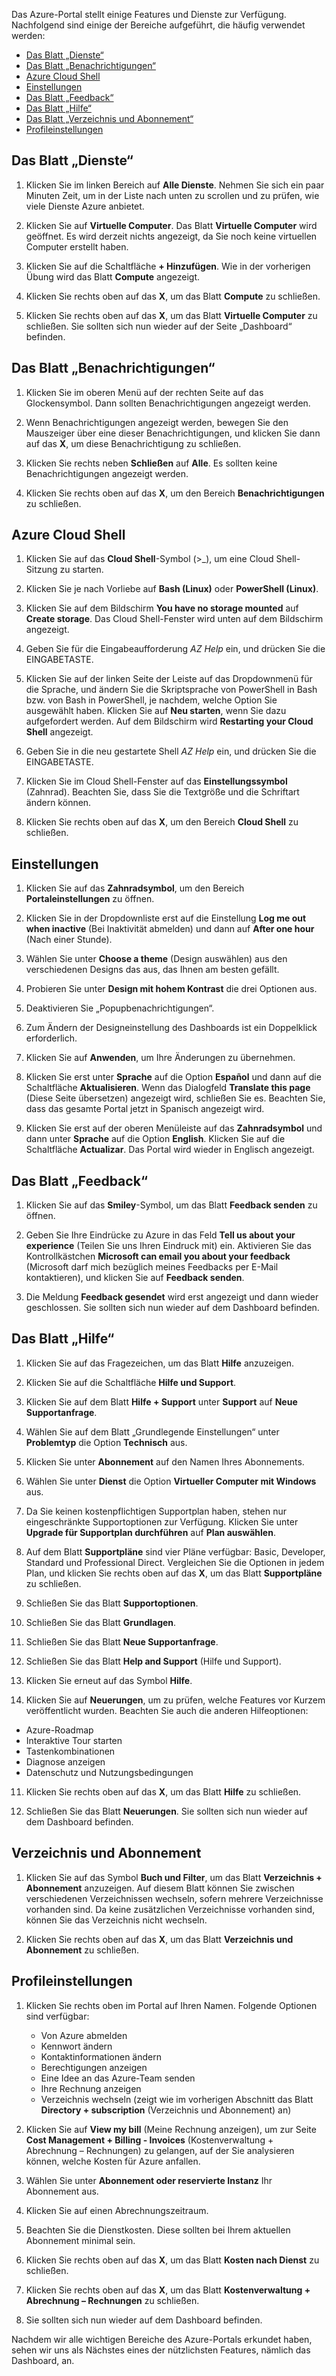 Das Azure-Portal stellt einige Features und Dienste zur Verfügung. Nachfolgend sind einige der Bereiche aufgeführt, die häufig verwendet werden:

- [Das Blatt „Dienste“](#services-blade)
- [Das Blatt „Benachrichtigungen“](#notifications-blade)
- [Azure Cloud Shell](#cloud-shell)
- [Einstellungen](#settings-blade)
- [Das Blatt „Feedback“](#feedback-blade)
- [Das Blatt „Hilfe“](#help-blade)
- [Das Blatt „Verzeichnis und Abonnement“](#subscriptions-blade)
- [Profileinstellungen](#profile-blade)

<a name="services-blade"></a>

## <a name="services-blade"></a>Das Blatt „Dienste“

1. Klicken Sie im linken Bereich auf **Alle Dienste**. Nehmen Sie sich ein paar Minuten Zeit, um in der Liste nach unten zu scrollen und zu prüfen, wie viele Dienste Azure anbietet.

1. Klicken Sie auf **Virtuelle Computer**. Das Blatt **Virtuelle Computer** wird geöffnet. Es wird derzeit nichts angezeigt, da Sie noch keine virtuellen Computer erstellt haben.

1. Klicken Sie auf die Schaltfläche **+ Hinzufügen**. Wie in der vorherigen Übung wird das Blatt **Compute** angezeigt.

1. Klicken Sie rechts oben auf das **X**, um das Blatt **Compute** zu schließen.

1. Klicken Sie rechts oben auf das **X**, um das Blatt **Virtuelle Computer** zu schließen. Sie sollten sich nun wieder auf der Seite „Dashboard“ befinden.

<a name="notifications-blade"></a>

## <a name="notifications-blade"></a>Das Blatt „Benachrichtigungen“

1. Klicken Sie im oberen Menü auf der rechten Seite auf das Glockensymbol. Dann sollten Benachrichtigungen angezeigt werden.

1. Wenn Benachrichtigungen angezeigt werden, bewegen Sie den Mauszeiger über eine dieser Benachrichtigungen, und klicken Sie dann auf das **X**, um diese Benachrichtigung zu schließen.

1. Klicken Sie rechts neben **Schließen** auf **Alle**. Es sollten keine Benachrichtigungen angezeigt werden.

1. Klicken Sie rechts oben auf das **X**, um den Bereich **Benachrichtigungen** zu schließen.

<a name="cloud-shell"></a>

## <a name="azure-cloud-shell"></a>Azure Cloud Shell

1. Klicken Sie auf das **Cloud Shell**-Symbol (>_), um eine Cloud Shell-Sitzung zu starten.

1. Klicken Sie je nach Vorliebe auf **Bash (Linux)** oder **PowerShell (Linux)**.

1. Klicken Sie auf dem Bildschirm **You have no storage mounted** auf **Create storage**. Das Cloud Shell-Fenster wird unten auf dem Bildschirm angezeigt.

1. Geben Sie für die Eingabeaufforderung *AZ Help* ein, und drücken Sie die EINGABETASTE.

1. Klicken Sie auf der linken Seite der Leiste auf das Dropdownmenü für die Sprache, und ändern Sie die Skriptsprache von PowerShell in Bash bzw. von Bash in PowerShell, je nachdem, welche Option Sie ausgewählt haben. Klicken Sie auf **Neu starten**, wenn Sie dazu aufgefordert werden. Auf dem Bildschirm wird **Restarting your Cloud Shell** angezeigt.

1. Geben Sie in die neu gestartete Shell *AZ Help* ein, und drücken Sie die EINGABETASTE.

1. Klicken Sie im Cloud Shell-Fenster auf das **Einstellungssymbol** (Zahnrad). Beachten Sie, dass Sie die Textgröße und die Schriftart ändern können.

1. Klicken Sie rechts oben auf das **X**, um den Bereich **Cloud Shell** zu schließen.

<a name="settings-blade"></a>

## <a name="settings"></a>Einstellungen

1. Klicken Sie auf das **Zahnradsymbol**, um den Bereich **Portaleinstellungen** zu öffnen.

1. Klicken Sie in der Dropdownliste erst auf die Einstellung **Log me out when inactive** (Bei Inaktivität abmelden) und dann auf **After one hour** (Nach einer Stunde).

1. Wählen Sie unter **Choose a theme** (Design auswählen) aus den verschiedenen Designs das aus, das Ihnen am besten gefällt.

1. Probieren Sie unter **Design mit hohem Kontrast** die drei Optionen aus.

1. Deaktivieren Sie „Popupbenachrichtigungen“.

1. Zum Ändern der Designeinstellung des Dashboards ist ein Doppelklick erforderlich.

1. Klicken Sie auf **Anwenden**, um Ihre Änderungen zu übernehmen.

1. Klicken Sie erst unter **Sprache** auf die Option **Español** und dann auf die Schaltfläche **Aktualisieren**. Wenn das Dialogfeld **Translate this page** (Diese Seite übersetzen) angezeigt wird, schließen Sie es. Beachten Sie, dass das gesamte Portal jetzt in Spanisch angezeigt wird.

1. Klicken Sie erst auf der oberen Menüleiste auf das **Zahnradsymbol** und dann unter **Sprache** auf die Option **English**. Klicken Sie auf die Schaltfläche **Actualizar**. Das Portal wird wieder in Englisch angezeigt.

<a name="feedback-blade"></a>

## <a name="feedback-blade"></a>Das Blatt „Feedback“

1. Klicken Sie auf das **Smiley**-Symbol, um das Blatt **Feedback senden** zu öffnen.

1. Geben Sie Ihre Eindrücke zu Azure in das Feld **Tell us about your experience** (Teilen Sie uns Ihren Eindruck mit) ein. Aktivieren Sie das Kontrollkästchen **Microsoft can email you about your feedback** (Microsoft darf mich bezüglich meines Feedbacks per E-Mail kontaktieren), und klicken Sie auf **Feedback senden**.

1. Die Meldung **Feedback gesendet** wird erst angezeigt und dann wieder geschlossen. Sie sollten sich nun wieder auf dem Dashboard befinden.

<a name="help-blade"></a>

## <a name="help-blade"></a>Das Blatt „Hilfe“

1. Klicken Sie auf das Fragezeichen, um das Blatt **Hilfe** anzuzeigen.

1. Klicken Sie auf die Schaltfläche **Hilfe und Support**.

1. Klicken Sie auf dem Blatt **Hilfe + Support** unter **Support** auf **Neue Supportanfrage**.

1. Wählen Sie auf dem Blatt „Grundlegende Einstellungen“ unter **Problemtyp** die Option **Technisch** aus.

1. Klicken Sie unter **Abonnement** auf den Namen Ihres Abonnements.

1. Wählen Sie unter **Dienst** die Option **Virtueller Computer mit Windows** aus.

1. Da Sie keinen kostenpflichtigen Supportplan haben, stehen nur eingeschränkte Supportoptionen zur Verfügung. Klicken Sie unter **Upgrade für Supportplan durchführen** auf **Plan auswählen**.

1. Auf dem Blatt **Supportpläne** sind vier Pläne verfügbar: Basic, Developer, Standard und Professional Direct. Vergleichen Sie die Optionen in jedem Plan, und klicken Sie rechts oben auf das **X**, um das Blatt **Supportpläne** zu schließen.

1. Schließen Sie das Blatt **Supportoptionen**.

1. Schließen Sie das Blatt **Grundlagen**.

1. Schließen Sie das Blatt **Neue Supportanfrage**.

1. Schließen Sie das Blatt **Help and Support** (Hilfe und Support).

1. Klicken Sie erneut auf das Symbol **Hilfe**.

1. Klicken Sie auf **Neuerungen**, um zu prüfen, welche Features vor Kurzem veröffentlicht wurden. Beachten Sie auch die anderen Hilfeoptionen:

- Azure-Roadmap
- Interaktive Tour starten
- Tastenkombinationen
- Diagnose anzeigen
- Datenschutz und Nutzungsbedingungen

11. Klicken Sie rechts oben auf das **X**, um das Blatt **Hilfe** zu schließen.

11. Schließen Sie das Blatt **Neuerungen**. Sie sollten sich nun wieder auf dem Dashboard befinden.

<a name="subscription-blade"></a>

## <a name="directory-and-subscription"></a>Verzeichnis und Abonnement

1. Klicken Sie auf das Symbol **Buch und Filter**, um das Blatt **Verzeichnis + Abonnement** anzuzeigen.  Auf diesem Blatt können Sie zwischen verschiedenen Verzeichnissen wechseln, sofern mehrere Verzeichnisse vorhanden sind. Da keine zusätzlichen Verzeichnisse vorhanden sind, können Sie das Verzeichnis nicht wechseln.

1. Klicken Sie rechts oben auf das **X**, um das Blatt **Verzeichnis und Abonnement** zu schließen.

<a name="profile-blade"></a>

## <a name="profile-settings"></a>Profileinstellungen

1. Klicken Sie rechts oben im Portal auf Ihren Namen. Folgende Optionen sind verfügbar:

    - Von Azure abmelden
    - Kennwort ändern
    - Kontaktinformationen ändern
    - Berechtigungen anzeigen
    - Eine Idee an das Azure-Team senden
    - Ihre Rechnung anzeigen
    - Verzeichnis wechseln (zeigt wie im vorherigen Abschnitt das Blatt **Directory + subscription** (Verzeichnis und Abonnement) an)

1. Klicken Sie auf **View my bill** (Meine Rechnung anzeigen), um zur Seite **Cost Management + Billing - Invoices** (Kostenverwaltung + Abrechnung – Rechnungen) zu gelangen, auf der Sie analysieren können, welche Kosten für Azure anfallen.

1. Wählen Sie unter **Abonnement oder reservierte Instanz** Ihr Abonnement aus.

1. Klicken Sie auf einen Abrechnungszeitraum.

1. Beachten Sie die Dienstkosten. Diese sollten bei Ihrem aktuellen Abonnement minimal sein.

1. Klicken Sie rechts oben auf das **X**, um das Blatt **Kosten nach Dienst** zu schließen.

1. Klicken Sie rechts oben auf das **X**, um das Blatt **Kostenverwaltung + Abrechnung – Rechnungen** zu schließen.

1. Sie sollten sich nun wieder auf dem Dashboard befinden.

Nachdem wir alle wichtigen Bereiche des Azure-Portals erkundet haben, sehen wir uns als Nächstes eines der nützlichsten Features, nämlich das Dashboard, an.